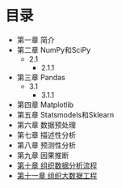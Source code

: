# 目录

- 第一章 简介
- 第二章 NumPy和SciPy
  - 2.1
    - 2.1.1  
- 第三章 Pandas
  - 3.1
    - 3.1.1  
- 第四章 Matplotlib
- 第五章 Statsmodels和Sklearn
- 第六章 数据预处理
- 第七章 描述性分析
- 第八章 预测性分析
- 第九章 因果推断
- [第十章 组织数据分析流程](./10_data_analytics_procedure/README.md)
- [第十一章 组织大数据工程](./11_big_data_engineering/README.md)
